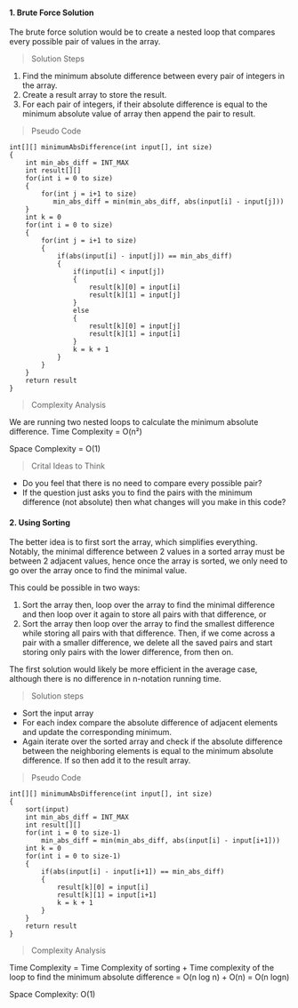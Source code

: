 #### 1\. Brute Force Solution

The brute force solution would be to create a nested loop that compares every possible pair of values in the array.

> Solution Steps

1.  Find the minimum absolute difference between every pair of integers in the array.
2.  Create a result array to store the result.
3.  For each pair of integers, if their absolute difference is equal to the minimum absolute value of array then append the pair to result.

> Pseudo Code

```
int[][] minimumAbsDifference(int input[], int size)
{
    int min_abs_diff = INT_MAX
    int result[][]
    for(int i = 0 to size)
    {
        for(int j = i+1 to size)
           min_abs_diff = min(min_abs_diff, abs(input[i] - input[j]))
    }
    int k = 0
    for(int i = 0 to size)
    {
        for(int j = i+1 to size)
        {
            if(abs(input[i] - input[j]) == min_abs_diff)
            {
                if(input[i] < input[j])
                {
                    result[k][0] = input[i]
                    result[k][1] = input[j]
                }
                else
                {
                    result[k][0] = input[j]
                    result[k][1] = input[i]
                }
                k = k + 1
            }
        }
    }
    return result
}
```

> Complexity Analysis

We are running two nested loops to calculate the minimum absolute difference. Time Complexity = O(n²)

Space Complexity = O(1)

> Crital Ideas to Think

-   Do you feel that there is no need to compare every possible pair?
-   If the question just asks you to find the pairs with the minimum difference (not absolute) then what changes will you make in this code?

#### 2\. Using Sorting

The better idea is to first sort the array, which simplifies everything. Notably, the minimal difference between 2 values in a sorted array must be between 2 adjacent values, hence once the array is sorted, we only need to go over the array once to find the minimal value.

This could be possible in two ways:

1.  Sort the array then, loop over the array to find the minimal difference and then loop over it again to store all pairs with that difference, or
2.  Sort the array then loop over the array to find the smallest difference while storing all pairs with that difference. Then, if we come across a pair with a smaller difference, we delete all the saved pairs and start storing only pairs with the lower difference, from then on.

The first solution would likely be more efficient in the average case, although there is no difference in n-notation running time.

> Solution steps

-   Sort the input array
-   For each index compare the absolute difference of adjacent elements and update the corresponding minimum.
-   Again iterate over the sorted array and check if the absolute difference between the neighboring elements is equal to the minimum absolute difference. If so then add it to the result array.

> Pseudo Code

```
int[][] minimumAbsDifference(int input[], int size)
{
    sort(input)
    int min_abs_diff = INT_MAX
    int result[][]
    for(int i = 0 to size-1)
        min_abs_diff = min(min_abs_diff, abs(input[i] - input[i+1]))
    int k = 0
    for(int i = 0 to size-1)
    {
        if(abs(input[i] - input[i+1]) == min_abs_diff)
        {
            result[k][0] = input[i]
            result[k][1] = input[i+1]
            k = k + 1
        }
    }
    return result
}
```

> Complexity Analysis

Time Complexity = Time Complexity of sorting + Time complexity of the loop to find the minimum absolute difference = O(n log n) + O(n) = O(n logn)

Space Complexity: O(1)